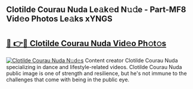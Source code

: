 ## Clotilde Courau Nuda Le𝚊k𝚎d N𝚞𝚍e - Part-MF8 Vid𝚎o Photos Le𝚊ks xYNGS

# <h2><a href="http://fbf3ox.evod.top/?m=Clotilde+Courau+Nuda">🔗 👉🔴 Clotilde Courau Nuda Vid𝚎o Ph𝚘t𝚘s</a></h2>

[![Clotilde Courau Nuda N𝚞d𝚎s](https://i.imgur.com/8V9OHl7.gif)](http://fbf3ox.evod.top/?m=Clotilde+Courau+Nuda)
Content creator Clotilde Courau Nuda specializing in dance and lifestyle-related videos. Clotilde Courau Nuda public image is one of strength and resilience, but he's not immune to the challenges that come with being in the public eye. 
